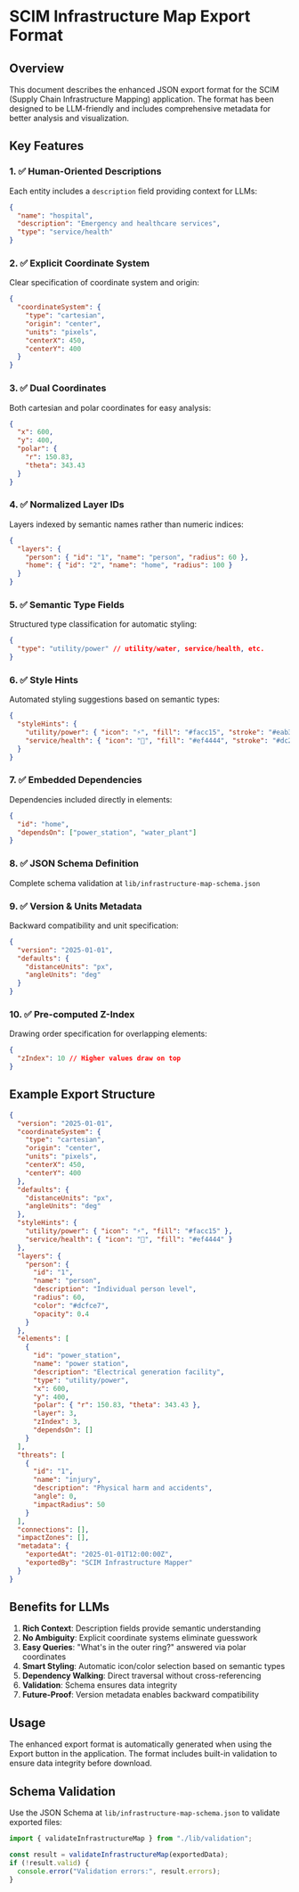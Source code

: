 # SCIM Infrastructure Map Export Format

## Overview

This document describes the enhanced JSON export format for the SCIM (Supply Chain Infrastructure Mapping) application. The format has been designed to be LLM-friendly and includes comprehensive metadata for better analysis and visualization.

## Key Features

### 1. ✅ Human-Oriented Descriptions

Each entity includes a `description` field providing context for LLMs:

```json
{
  "name": "hospital",
  "description": "Emergency and healthcare services",
  "type": "service/health"
}
```

### 2. ✅ Explicit Coordinate System

Clear specification of coordinate system and origin:

```json
{
  "coordinateSystem": {
    "type": "cartesian",
    "origin": "center",
    "units": "pixels",
    "centerX": 450,
    "centerY": 400
  }
}
```

### 3. ✅ Dual Coordinates

Both cartesian and polar coordinates for easy analysis:

```json
{
  "x": 600,
  "y": 400,
  "polar": {
    "r": 150.83,
    "theta": 343.43
  }
}
```

### 4. ✅ Normalized Layer IDs

Layers indexed by semantic names rather than numeric indices:

```json
{
  "layers": {
    "person": { "id": "1", "name": "person", "radius": 60 },
    "home": { "id": "2", "name": "home", "radius": 100 }
  }
}
```

### 5. ✅ Semantic Type Fields

Structured type classification for automatic styling:

```json
{
  "type": "utility/power" // utility/water, service/health, etc.
}
```

### 6. ✅ Style Hints

Automated styling suggestions based on semantic types:

```json
{
  "styleHints": {
    "utility/power": { "icon": "⚡", "fill": "#facc15", "stroke": "#eab308" },
    "service/health": { "icon": "🏥", "fill": "#ef4444", "stroke": "#dc2626" }
  }
}
```

### 7. ✅ Embedded Dependencies

Dependencies included directly in elements:

```json
{
  "id": "home",
  "dependsOn": ["power_station", "water_plant"]
}
```

### 8. ✅ JSON Schema Definition

Complete schema validation at `lib/infrastructure-map-schema.json`

### 9. ✅ Version & Units Metadata

Backward compatibility and unit specification:

```json
{
  "version": "2025-01-01",
  "defaults": {
    "distanceUnits": "px",
    "angleUnits": "deg"
  }
}
```

### 10. ✅ Pre-computed Z-Index

Drawing order specification for overlapping elements:

```json
{
  "zIndex": 10 // Higher values draw on top
}
```

## Example Export Structure

```json
{
  "version": "2025-01-01",
  "coordinateSystem": {
    "type": "cartesian",
    "origin": "center",
    "units": "pixels",
    "centerX": 450,
    "centerY": 400
  },
  "defaults": {
    "distanceUnits": "px",
    "angleUnits": "deg"
  },
  "styleHints": {
    "utility/power": { "icon": "⚡", "fill": "#facc15" },
    "service/health": { "icon": "🏥", "fill": "#ef4444" }
  },
  "layers": {
    "person": {
      "id": "1",
      "name": "person",
      "description": "Individual person level",
      "radius": 60,
      "color": "#dcfce7",
      "opacity": 0.4
    }
  },
  "elements": [
    {
      "id": "power_station",
      "name": "power station",
      "description": "Electrical generation facility",
      "type": "utility/power",
      "x": 600,
      "y": 400,
      "polar": { "r": 150.83, "theta": 343.43 },
      "layer": 3,
      "zIndex": 3,
      "dependsOn": []
    }
  ],
  "threats": [
    {
      "id": "1",
      "name": "injury",
      "description": "Physical harm and accidents",
      "angle": 0,
      "impactRadius": 50
    }
  ],
  "connections": [],
  "impactZones": [],
  "metadata": {
    "exportedAt": "2025-01-01T12:00:00Z",
    "exportedBy": "SCIM Infrastructure Mapper"
  }
}
```

## Benefits for LLMs

1. **Rich Context**: Description fields provide semantic understanding
2. **No Ambiguity**: Explicit coordinate systems eliminate guesswork
3. **Easy Queries**: "What's in the outer ring?" answered via polar coordinates
4. **Smart Styling**: Automatic icon/color selection based on semantic types
5. **Dependency Walking**: Direct traversal without cross-referencing
6. **Validation**: Schema ensures data integrity
7. **Future-Proof**: Version metadata enables backward compatibility

## Usage

The enhanced export format is automatically generated when using the Export button in the application. The format includes built-in validation to ensure data integrity before download.

## Schema Validation

Use the JSON Schema at `lib/infrastructure-map-schema.json` to validate exported files:

```javascript
import { validateInfrastructureMap } from "./lib/validation";

const result = validateInfrastructureMap(exportedData);
if (!result.valid) {
  console.error("Validation errors:", result.errors);
}
```

